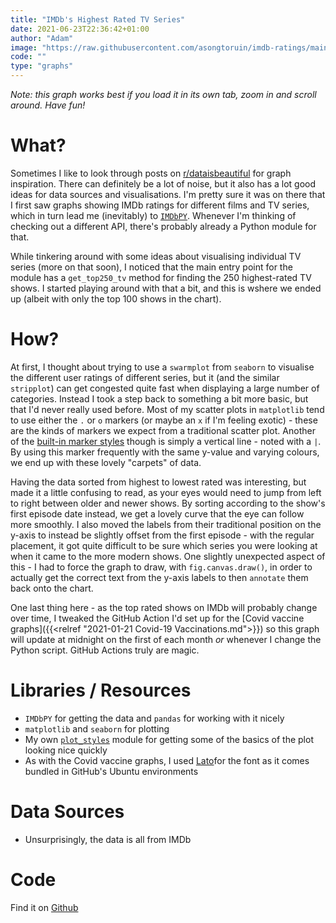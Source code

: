 ```yaml
---
title: "IMDb's Highest Rated TV Series"
date: 2021-06-23T22:36:42+01:00
author: "Adam"
image: "https://raw.githubusercontent.com/asongtoruin/imdb-ratings/main/Graphs/Highest%20Rated.png"
code: ""
type: "graphs"
---
```


_Note: this graph works best if you load it in its own tab, zoom in and scroll around. Have fun!_

# What?
Sometimes I like to look through posts on [r/dataisbeautiful](<https://reddit.com/r/dataisbeautiful>) for graph inspiration. There can definitely be a lot of noise, but it also has a lot good ideas for data sources and visualisations. I'm pretty sure it was on there that I first saw graphs showing IMDb ratings for different films and TV series, which in turn lead me (inevitably) to [`IMDbPY`](<https://imdbpy.github.io/>). Whenever I'm thinking of checking out a different API, there's probably already a Python module for that.

While tinkering around with some ideas about visualising individual TV series (more on that soon), I noticed that the main entry point for the module has a `get_top250_tv` method for finding the 250 highest-rated TV shows. I started playing around with that a bit, and this is wshere we ended up (albeit with only the top 100 shows in the chart).

# How?
At first, I thought about trying to use a `swarmplot` from `seaborn` to visualise the different user ratings of different series, but it (and the similar `stripplot`) can get congested quite fast when displaying a large number of categories. Instead I took a step back to something a bit more basic, but that I'd never really used before. Most of my scatter plots in `matplotlib` tend to use either the `.` or `o` markers (or maybe an `x` if I'm feeling exotic) - these are the kinds of markers we expect from a traditional scatter plot. Another of the [built-in marker styles](<https://matplotlib.org/stable/api/markers_api.html>) though is simply a vertical line - noted with a `|`. By using this marker frequently with the same y-value and varying colours, we end up with these lovely "carpets" of data.

Having the data sorted from highest to lowest rated was interesting, but made it a little confusing to read, as your eyes would need to jump from left to right between older and newer shows. By sorting according to the show's first episode date instead, we get a lovely curve that the eye can follow more smoothly. I also moved the labels from their traditional position on the y-axis to instead be slightly offset from the first episode - with the regular placement, it got quite difficult to be sure which series you were looking at when it came to the more modern shows. One slightly unexpected aspect of this - I had to force the graph to draw, with `fig.canvas.draw()`, in order to actually get the correct text from the y-axis labels to then `annotate` them back onto the chart.

One last thing here - as the top rated shows on IMDb will probably change over time, I tweaked the GitHub Action I'd set up for the [Covid vaccine graphs]({{<relref "2021-01-21 Covid-19 Vaccinations.md">}}) so this graph will update at midnight on the first of each month _or_ whenever I change the Python script. GitHub Actions truly are magic.

# Libraries / Resources
- `IMDbPY` for getting the data and `pandas` for working with it nicely
- `matplotlib` and `seaborn` for plotting
- My own [`plot_styles`](<https://github.com/asongtoruin/plot_styles>) module for getting some of the basics of the plot looking nice quickly
- As with the Covid vaccine graphs, I used [Lato](<https://fonts.google.com/specimen/Lato>)for the font as it comes bundled in GitHub's Ubuntu environments

# Data Sources
- Unsurprisingly, the data is all from IMDb

# Code
Find it on [Github](<https://github.com/asongtoruin/imdb-ratings/blob/main/top_tv.py>)